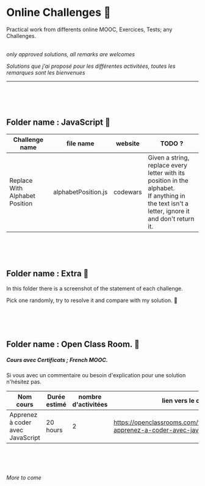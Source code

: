 # Online Challenges :construction_worker:
Practical work from differents online MOOC, Exercices, Tests; any Challenges.
<br><br>

_only approved solutions, all remarks are welcomes_

_Solutions que j'ai proposé pour les différentes activitées, toutes les remarques sont les bienvenues_

------





<br>
<br>
<br>

## Folder name : JavaScript :baby_chick:


Challenge name | file name | website | TODO ?
--- |--- |--- |--- |
Replace With Alphabet Position | alphabetPosition.js | codewars | Given a string, replace every letter with its position in the alphabet. <br> If anything in the text isn't a letter, ignore it and don't return it.


<br>
<br>
<br>

## Folder name : Extra :tulip:
In this folder there is a screenshot of the statement of each challenge.

Pick one randomly, try to resolve it and compare with my solution. :hammer:


<br>
<br>
<br>



## Folder name : Open Class Room. :orange_book:

##### Cours avec Certificats ; _French MOOC_. 

Si vous avec un commentaire ou besoin d'explication pour une solution n'hésitez pas.

Nom cours | Durée estimé | nombre d'activitées | lien vers le cours
--- |--- |--- |--- |
Apprenez à coder avec JavaScript | 20 hours | 2 | https://openclassrooms.com/fr/courses/2984401-apprenez-a-coder-avec-javascript



<br>
<br>
<br>

_More to come_
